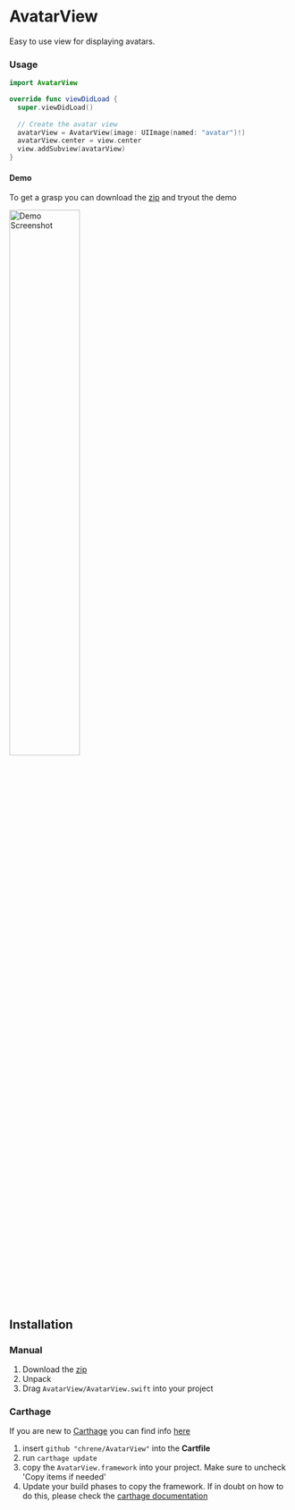 # AvatarView

Easy to use view for displaying avatars.

### Usage

```swift
import AvatarView

override func viewDidLoad {
  super.viewDidLoad()
  
  // Create the avatar view
  avatarView = AvatarView(image: UIImage(named: "avatar")!)
  avatarView.center = view.center
  view.addSubview(avatarView)
}
```

#### Demo
To get a grasp you can download the [zip](https://github.com/chrene/AvatarView/archive/master.zip) and tryout the demo

<img src="http://i.imgur.com/PDX9zNc.png" alt="Demo Screenshot" style="width: 50%; height: 50%"/>

## Installation

### Manual
1. Download the [zip](https://github.com/chrene/AvatarView/archive/master.zip)
2. Unpack
3. Drag `AvatarView/AvatarView.swift` into your project

### Carthage

If you are new to [Carthage](https://github.com/Carthage/Carthage) you can find info [here](https://github.com/Carthage/Carthage)

1. insert `github "chrene/AvatarView"` into the **Cartfile**
2. run `carthage update`
3. copy the `AvatarView.framework` into your project. Make sure to uncheck 'Copy items if needed'
4. Update your build phases to copy the framework. If in doubt on how to do this, please check the [carthage documentation](https://github.com/Carthage/Carthage)
